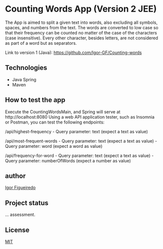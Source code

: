 # Counting Words App (Version 2 JEE)
The App is aimed to split a given text into words, also excluding all symbols, spaces, and numbers from the text. 
The words are converted to low case so that their frequency can be counted no matter of the case of the characters (case insensitive).
Every other character, besides letters, are not considered as part of a word but as separators.

Link to version 1 (Java): https://github.com/Igor-GF/Counting-words

## Technologies
- Java Spring
- Maven

## How to test the app
Execute the CountingWordsMain, and Spring will serve at http://localhost:8080
Using a web API application tester, such as Insomnia or Postman, you can test the following endpoints:

/api/highest-frequency
    - Query parameter: text (expect a text as value)

/api/most-frequent-words
    - Query parameter: text (expect a text as value)
    - Query parameter: word (expect a word as value)

/api/frequency-for-word
    - Query parameter: text (expect a text as value)
    - Query parameter: numberOfWords (expect a number as value)

## author
[Igor Figueiredo](https://github.com/Igor-GF)

## Project status
... assessment.

## License
[MIT](https://choosealicense.com/licenses/mit/)